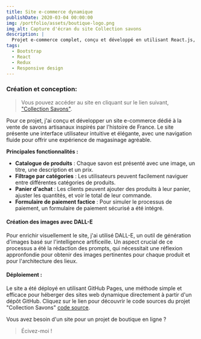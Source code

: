 ```yaml
---
title: Site e-commerce dynamique
publishDate: 2020-03-04 00:00:00
img: /portfolio/assets/boutique-logo.png
img_alt: Capture d'écran du site Collection savons
description: |
  Projet e-commerce complet, conçu et développé en utilisant React.js, dédié à la vente de savons.
tags:
  - Bootstrap
  - React
  - Redux
  - Responsive design
---
```


### Création et conception:

> Vous pouvez accéder au site en cliquant sur le lien suivant, <a href="https://mimiecmoua.github.io/soaps/">"Collection Savons"</a>.

Pour ce projet, j'ai conçu et développer un site e-commerce dédié à la vente de savons artisanaux inspirés par l'histoire de France. Le site
présente une interface utilisateur intuitive et élégante, avec une navigation fluide pour offrir une expérience de magasinage agréable.

**Principales fonctionnalités :**

- **Catalogue de produits** : Chaque savon est présenté avec une image, un titre, une description et un prix.
- **Filtrage par catégories** : Les utilisateurs peuvent facilement naviguer entre différentes catégories de produits.
- **Panier d'achat** : Les clients peuvent ajouter des produits à leur panier, ajuster les quantités, et voir le total de leur commande.
- **Formulaire de paiement factice** : Pour simuler le processus de paiement, un formulaire de paiement sécurisé a été intégré.

#### Création des images avec DALL-E

Pour enrichir visuellement le site, j'ai utilisé DALL-E, un outil de génération d'images basé sur l'intelligence artificeille. Un aspect crucial de ce processus a été la rédaction des prompts, qui nécessitait une réflexion appronfondie pour obtenir des images pertinentes pour chaque produit et pour l'architecture des lieux.

#### Déploiement :

Le site a été déployé en utilisant GitHub Pages, une méthode simple et efficace pour héberger des sites web dynamique directement à partir d'un dépôt GitHub.
Cliquez sur le lien pour découvrir le code sources du projet "Collection Savons" <a href="https://github.com/mimiecmoua/soaps/">code source</a>.

Vous avez besoin d'un site pour un projet de boutique en ligne ?

> Écivez-moi !
